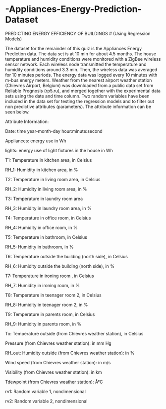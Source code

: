 # -Appliances-Energy-Prediction-Dataset
PREDICTING ENERGY EFFICIENCY OF BUILDINGS # (Using Regression Models)


The dataset for the remainder of this quiz is the Appliances Energy Prediction data. The data set is at 10 min for about 4.5 months. The house temperature and humidity conditions were monitored with a ZigBee wireless sensor network. Each wireless node transmitted the temperature and humidity conditions around 3.3 min. Then, the wireless data was averaged for 10 minutes periods. The energy data was logged every 10 minutes with m-bus energy meters. Weather from the nearest airport weather station (Chievres Airport, Belgium) was downloaded from a public data set from Reliable Prognosis (rp5.ru), and merged together with the experimental data sets using the date and time column. Two random variables have been included in the data set for testing the regression models and to filter out non predictive attributes (parameters). The attribute information can be seen below.

Attribute Information:

Date: time year-month-day hour:minute:second

Appliances: energy use in Wh

lights: energy use of light fixtures in the house in Wh

T1: Temperature in kitchen area, in Celsius

RH_1: Humidity in kitchen area, in %

T2: Temperature in living room area, in Celsius

RH_2: Humidity in living room area, in %

T3: Temperature in laundry room area

RH_3:  Humidity in laundry room area, in %

T4: Temperature in office room, in Celsius

RH_4: Humidity in office room, in %

T5: Temperature in bathroom, in Celsius

RH_5: Humidity in bathroom, in %

T6: Temperature outside the building (north side), in Celsius

RH_6: Humidity outside the building (north side), in %

T7: Temperature in ironing room , in Celsius

RH_7: Humidity in ironing room, in %

T8: Temperature in teenager room 2, in Celsius

RH_8: Humidity in teenager room 2, in %

T9: Temperature in parents room, in Celsius

RH_9: Humidity in parents room, in %

To: Temperature outside (from Chievres weather station), in Celsius

Pressure (from Chievres weather station): in mm Hg

RH_out: Humidity outside (from Chievres weather station): in %

Wind speed (from Chievres weather station): in m/s

Visibility (from Chievres weather station): in km

Tdewpoint (from Chievres weather station): Â°C

rv1: Random variable 1, nondimensional

rv2: Random variable 2, nondimensional
